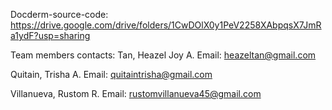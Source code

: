 Docderm-source-code:
https://drive.google.com/drive/folders/1CwDOlX0y1PeV2258XAbpqsX7JmRa1ydF?usp=sharing

Team members contacts:
Tan, Heazel Joy A.
Email: heazeltan@gmail.com

Quitain, Trisha A.
Email: quitaintrisha@gmail.com

Villanueva, Rustom R. 
Email: rustomvillanueva45@gmail.com
